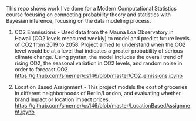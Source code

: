 This repo shows work I've done for a Modern Computational Statistics course focusing on connecting probability theory and statistics with Bayesian inference, focusing on the data modeling process. 

1. CO2 Emmissions - Used data from the Mauna Loa Observatory in Hawaii (CO2 levels measured weekly) to model and predict future levels of CO2 from 2019 to 2058. Project aimed to understand when the CO2 level would be at a level that indicates a greater probability of serious climate change. Using pystan, the model includes the overall trend of rising CO2, the seasonal variation in CO2 levels, and random noise in order to forecast CO2.  https://github.com/smerner/cs146/blob/master/CO2_emissions.ipynb

2. Location Based Assignment -  This project models the cost of groceries in different neighborhoods of Berlin/London, and evaluating whether brand impact or location impact prices. 
https://github.com/smerner/cs146/blob/master/LocationBasedAssignment.ipynb 
